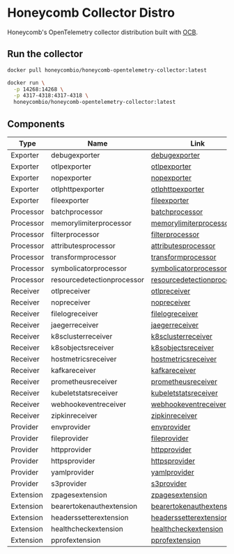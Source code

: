 # Honeycomb Collector Distro

Honeycomb's OpenTelemetry collector distribution built with [OCB](https://github.com/open-telemetry/opentelemetry-collector/tree/main/cmd/builder).

## Run the collector

```sh
docker pull honeycombio/honeycomb-opentelemetry-collector:latest
```

```sh
docker run \
  -p 14268:14268 \
  -p 4317-4318:4317-4318 \
  honeycombio/honeycomb-opentelemetry-collector:latest
```

## Components

| Type | Name | Link |
|------|------|------|
| Exporter       | debugexporter  | [debugexporter](https://pkg.go.dev/go.opentelemetry.io/collector/exporter/debugexporter) |
| Exporter       | otlpexporter   | [otlpexporter](https://pkg.go.dev/go.opentelemetry.io/collector/exporter/otlpexporter) |
| Exporter       | nopexporter    | [nopexporter](https://pkg.go.dev/go.opentelemetry.io/collector/exporter/nopexporter) |
| Exporter       | otlphttpexporter | [otlphttpexporter](https://pkg.go.dev/go.opentelemetry.io/collector/exporter/otlphttpexporter) |
| Exporter       | fileexporter   | [fileexporter](https://pkg.go.dev/github.com/open-telemetry/opentelemetry-collector-contrib/exporter/fileexporter) |
| Processor      | batchprocessor | [batchprocessor](https://pkg.go.dev/go.opentelemetry.io/collector/processor/batchprocessor) |
| Processor      | memorylimiterprocessor | [memorylimiterprocessor](https://pkg.go.dev/go.opentelemetry.io/collector/processor/memorylimiterprocessor) |
| Processor      | filterprocessor | [filterprocessor](https://pkg.go.dev/github.com/open-telemetry/opentelemetry-collector-contrib/processor/filterprocessor) |
| Processor      | attributesprocessor | [attributesprocessor](https://pkg.go.dev/github.com/open-telemetry/opentelemetry-collector-contrib/processor/attributesprocessor) |
| Processor      | transformprocessor | [transformprocessor](https://pkg.go.dev/github.com/open-telemetry/opentelemetry-collector-contrib/processor/transformprocessor) |
| Processor      | symbolicatorprocessor | [symbolicatorprocessor](https://pkg.go.dev/github.com/honeycombio/opentelemetry-collector-symbolicator/symbolicatorprocessor) |
| Processor      | resourcedetectionprocessor | [resourcedetectionprocessor](https://pkg.go.dev/github.com/open-telemetry/opentelemetry-collector-contrib/processor/resourcedetectionprocessor) |
| Receiver       | otlpreceiver   | [otlpreceiver](https://pkg.go.dev/go.opentelemetry.io/collector/receiver/otlpreceiver) |
| Receiver       | nopreceiver    | [nopreceiver](https://pkg.go.dev/go.opentelemetry.io/collector/receiver/nopreceiver) |
| Receiver       | filelogreceiver | [filelogreceiver](https://pkg.go.dev/github.com/open-telemetry/opentelemetry-collector-contrib/receiver/filelogreceiver) |
| Receiver       | jaegerreceiver | [jaegerreceiver](https://pkg.go.dev/github.com/open-telemetry/opentelemetry-collector-contrib/receiver/jaegerreceiver) |
| Receiver       | k8sclusterreceiver | [k8sclusterreceiver](https://pkg.go.dev/github.com/open-telemetry/opentelemetry-collector-contrib/receiver/k8sclusterreceiver) |
| Receiver       | k8sobjectsreceiver | [k8sobjectsreceiver](https://pkg.go.dev/github.com/open-telemetry/opentelemetry-collector-contrib/receiver/k8sobjectsreceiver) |
| Receiver       | hostmetricsreceiver | [hostmetricsreceiver](https://pkg.go.dev/github.com/open-telemetry/opentelemetry-collector-contrib/receiver/hostmetricsreceiver) |
| Receiver       | kafkareceiver  | [kafkareceiver](https://pkg.go.dev/github.com/open-telemetry/opentelemetry-collector-contrib/receiver/kafkareceiver) |
| Receiver       | prometheusreceiver | [prometheusreceiver](https://pkg.go.dev/github.com/open-telemetry/opentelemetry-collector-contrib/receiver/prometheusreceiver) |
| Receiver       | kubeletstatsreceiver | [kubeletstatsreceiver](https://pkg.go.dev/github.com/open-telemetry/opentelemetry-collector-contrib/receiver/kubeletstatsreceiver) |
| Receiver       | webhookeventreceiver | [webhookeventreceiver](https://pkg.go.dev/github.com/open-telemetry/opentelemetry-collector-contrib/receiver/webhookeventreceiver) |
| Receiver       | zipkinreceiver | [zipkinreceiver](https://pkg.go.dev/github.com/open-telemetry/opentelemetry-collector-contrib/receiver/zipkinreceiver) |
| Provider       | envprovider    | [envprovider](https://pkg.go.dev/go.opentelemetry.io/collector/confmap/provider/envprovider) |
| Provider       | fileprovider   | [fileprovider](https://pkg.go.dev/go.opentelemetry.io/collector/confmap/provider/fileprovider) |
| Provider       | httpprovider   | [httpprovider](https://pkg.go.dev/go.opentelemetry.io/collector/confmap/provider/httpprovider) |
| Provider       | httpsprovider  | [httpsprovider](https://pkg.go.dev/go.opentelemetry.io/collector/confmap/provider/httpsprovider) |
| Provider       | yamlprovider   | [yamlprovider](https://pkg.go.dev/go.opentelemetry.io/collector/confmap/provider/yamlprovider) |
| Provider       | s3provider | [s3provider](https://pkg.go.dev/github.com/open-telemetry/opentelemetry-collector-contrib/confmap/provider/s3provider) |
| Extension      | zpagesextension | [zpagesextension](https://pkg.go.dev/go.opentelemetry.io/collector/extension/zpagesextension) |
| Extension      | bearertokenauthextension | [bearertokenauthextension](https://pkg.go.dev/github.com/open-telemetry/opentelemetry-collector-contrib/extension/bearertokenauthextension) |
| Extension      | headerssetterextension | [headerssetterextension](https://pkg.go.dev/github.com/open-telemetry/opentelemetry-collector-contrib/extension/headerssetterextension) |
| Extension      | healthcheckextension | [healthcheckextension](https://pkg.go.dev/github.com/open-telemetry/opentelemetry-collector-contrib/extension/healthcheckextension) |
| Extension      | pprofextension | [pprofextension](https://pkg.go.dev/github.com/open-telemetry/opentelemetry-collector-contrib/extension/pprofextension) |
